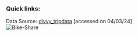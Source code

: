 ### Quick links:
Data Source: [divvy_tripdata](https://divvy-tripdata.s3.amazonaws.com/index.html) [accessed on 04/03/24]  
![Bike-Share](https://github.com/Anas-Babar/Cyclistic-Google-Case-Study/assets/125931322/00a92529-6289-4322-a743-486ce23ec395)
